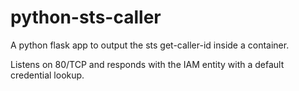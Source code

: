 # python-sts-caller

A python flask app to output the sts get-caller-id inside a container.

Listens on 80/TCP and responds with the IAM entity with a default credential lookup.
